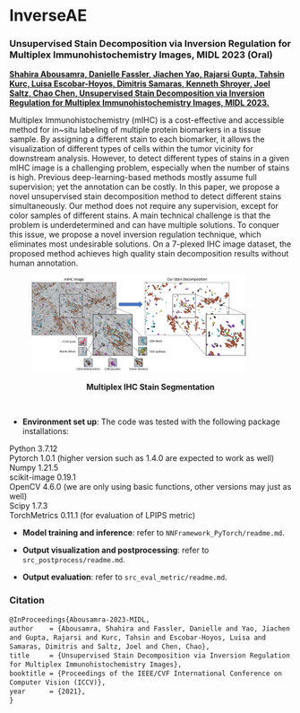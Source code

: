 # InverseAE
### Unsupervised Stain Decomposition via Inversion Regulation for Multiplex Immunohistochemistry Images, MIDL 2023 (Oral) ###

[**Shahira Abousamra, Danielle Fassler, Jiachen Yao, Rajarsi Gupta, Tahsin Kurc, Luisa Escobar-Hoyos, Dimitris Samaras, Kenneth Shroyer, Joel Saltz, Chao Chen, Unsupervised Stain Decomposition via Inversion Regulation
for Multiplex Immunohistochemistry Images, MIDL 2023.**](https://openreview.net/pdf?id=J0VD-I2IOOg)

Multiplex Immunohistochemistry (mIHC) is a cost-effective and accessible method for in~situ labeling of multiple protein biomarkers in a tissue sample. By assigning a different stain to each biomarker, it allows the visualization of different types of cells within the tumor vicinity for downstream analysis. However, to detect different types of stains in a given mIHC image is a challenging problem, especially when the number of stains is high. Previous deep-learning-based methods mostly assume full supervision; yet the annotation can be costly. In this paper, we propose a novel unsupervised stain decomposition method to detect different stains simultaneously. Our method does not require any supervision, except for color samples of different stains. A main technical challenge is that the problem is underdetermined and can have multiple solutions. To conquer this issue, we propose a novel inversion regulation technique, which eliminates most undesirable solutions. On a 7-plexed IHC image dataset, the proposed method achieves high quality stain decomposition results without human annotation.

<figure>
  <img src="./teaser.jpg" alt="Multiplex IHC Stain Segmentation" style="width:90%">
<p align="center"> 
  <figcaption style="font-weight:bold;text-align:center">Multiplex IHC Stain Segmentation</figcaption>
</p>
</figure>

<br/>
  
  
- **Environment set up**: 
The code was tested with the following package installations:

Python 3.7.12  
Pytorch 1.0.1 (higher version such as 1.4.0 are expected to work as well)  
Numpy 1.21.5  
scikit-image 0.19.1  
OpenCV 4.6.0 (we are only using basic functions, other versions may just as well)  
Scipy 1.7.3  
TorchMetrics 0.11.1 (for evaluation of LPIPS metric)


- **Model training and inference**: refer to `NNFramework_PyTorch/readme.md`.

- **Output visualization and postprocessing**: refer to `src_postprocess/readme.md`.

- **Output evaluation**: refer to `src_eval_metric/readme.md`.

### Citation ###
	@InProceedings{Abousamra-2023-MIDL,
    author    = {Abousamra, Shahira and Fassler, Danielle and Yao, Jiachen and Gupta, Rajarsi and Kurc, Tahsin and Escobar-Hoyos, Luisa and Samaras, Dimitris and Saltz, Joel and Chen, Chao},  
    title     = {Unsupervised Stain Decomposition via Inversion Regulation for Multiplex Immunohistochemistry Images},  
    booktitle = {Proceedings of the IEEE/CVF International Conference on Computer Vision (ICCV)},  
    year      = {2021},  
	}
 
